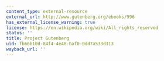 ```yaml
---
content_type: external-resource
external_url: http://www.gutenberg.org/ebooks/996
has_external_license_warning: true
license: https://en.wikipedia.org/wiki/All_rights_reserved
status: ''
title: Project Gutenberg
uid: fb66b10d-84f4-4e48-baf0-0dd7a533d313
wayback_url: ''
---
```

